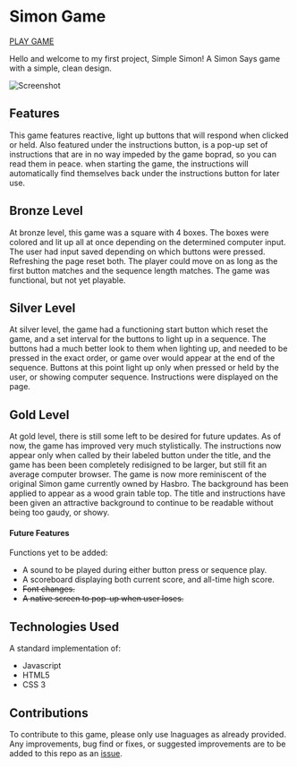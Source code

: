 # Simon Game

[PLAY GAME](https://danielfruth.github.io/simon-game/)

Hello and welcome to my first project, Simple Simon! A Simon Says
game with a simple, clean design.

![Screenshot](https://user-images.githubusercontent.com/58091358/72080780-939bf980-32ba-11ea-9a26-aadf6bb600a5.jpg)

## Features

This game features reactive, light up buttons that will respond when clicked or held. Also featured under the instructions button, is a pop-up set of instructions that are in no way impeded by the game boprad, so you can read them in peace. when starting the game, the instructions will automatically find themselves back under the instructions button for later use.

## Bronze Level

At bronze level, this game was a square with 4 boxes. The boxes were colored and lit up all at once depending on the determined computer input. The user had input saved depending on which buttons were pressed. Refreshing the page reset both. The player could move on as long as the first button matches and the sequence length matches. The game was functional, but not yet playable.

## Silver Level

At silver level, the game had a functioning start button which reset the game, and a set interval for the buttons to light up in a sequence. The buttons had a much better look to them when lighting up, and needed to be pressed in the exact order, or game over would appear at the end of the sequence. Buttons at this point light up only when pressed or held by the user, or showing computer sequence. Instructions were displayed on the page.

## Gold Level

At gold level, there is still some left to be desired for future updates. As of now, the game has improved very much stylistically. The instructions now appear only when called by their labeled button under the title, and the game has been been completely redisigned to be larger, but still fit an average computer browser. The game is now more reminiscent of the original Simon game currently owned by Hasbro. The background has been applied to appear as a wood grain table top. The title and instructions have been given an attractive background to continue to be readable without being too gaudy, or showy.

#### Future Features

Functions yet to be added:

- A sound to be played during either button press or sequence play.
- A scoreboard displaying both current score, and all-time high score.
- ~~Font changes.~~
- ~~A native screen to pop-up when user loses.~~

## Technologies Used

A standard implementation of:

- Javascript
- HTML5
- CSS 3

## Contributions

To contribute to this game, please only use lnaguages as already provided. Any improvements, bug find or fixes, or suggested improvements are to be added to this repo as an [issue](https://github.com/danielfruth/simon-game/issues).
